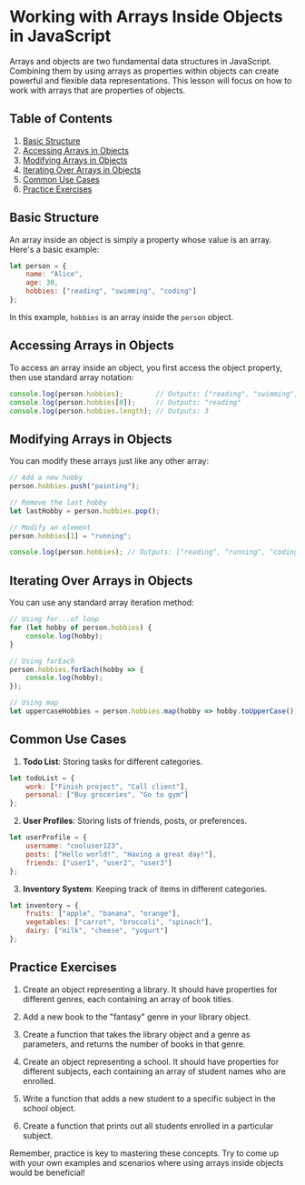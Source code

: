 # Working with Arrays Inside Objects in JavaScript

Arrays and objects are two fundamental data structures in JavaScript. Combining them by using arrays as properties within objects can create powerful and flexible data representations. This lesson will focus on how to work with arrays that are properties of objects.

## Table of Contents
1. [Basic Structure](#basic-structure)
2. [Accessing Arrays in Objects](#accessing-arrays-in-objects)
3. [Modifying Arrays in Objects](#modifying-arrays-in-objects)
4. [Iterating Over Arrays in Objects](#iterating-over-arrays-in-objects)
5. [Common Use Cases](#common-use-cases)
6. [Practice Exercises](#practice-exercises)

## Basic Structure

An array inside an object is simply a property whose value is an array. Here's a basic example:

```javascript
let person = {
    name: "Alice",
    age: 30,
    hobbies: ["reading", "swimming", "coding"]
};
```

In this example, `hobbies` is an array inside the `person` object.

## Accessing Arrays in Objects

To access an array inside an object, you first access the object property, then use standard array notation:

```javascript
console.log(person.hobbies);        // Outputs: ["reading", "swimming", "coding"]
console.log(person.hobbies[0]);     // Outputs: "reading"
console.log(person.hobbies.length); // Outputs: 3
```

## Modifying Arrays in Objects

You can modify these arrays just like any other array:

```javascript
// Add a new hobby
person.hobbies.push("painting");

// Remove the last hobby
let lastHobby = person.hobbies.pop();

// Modify an element
person.hobbies[1] = "running";

console.log(person.hobbies); // Outputs: ["reading", "running", "coding"]
```

## Iterating Over Arrays in Objects

You can use any standard array iteration method:

```javascript
// Using for...of loop
for (let hobby of person.hobbies) {
    console.log(hobby);
}

// Using forEach
person.hobbies.forEach(hobby => {
    console.log(hobby);
});

// Using map
let uppercaseHobbies = person.hobbies.map(hobby => hobby.toUpperCase());
```

## Common Use Cases

1. **Todo List**: Storing tasks for different categories.

```javascript
let todoList = {
    work: ["Finish project", "Call client"],
    personal: ["Buy groceries", "Go to gym"]
};
```

2. **User Profiles**: Storing lists of friends, posts, or preferences.

```javascript
let userProfile = {
    username: "cooluser123",
    posts: ["Hello world!", "Having a great day!"],
    friends: ["user1", "user2", "user3"]
};
```

3. **Inventory System**: Keeping track of items in different categories.

```javascript
let inventory = {
    fruits: ["apple", "banana", "orange"],
    vegetables: ["carrot", "broccoli", "spinach"],
    dairy: ["milk", "cheese", "yogurt"]
};
```

## Practice Exercises

1. Create an object representing a library. It should have properties for different genres, each containing an array of book titles.

2. Add a new book to the "fantasy" genre in your library object.

3. Create a function that takes the library object and a genre as parameters, and returns the number of books in that genre.

4. Create an object representing a school. It should have properties for different subjects, each containing an array of student names who are enrolled.

5. Write a function that adds a new student to a specific subject in the school object.

6. Create a function that prints out all students enrolled in a particular subject.

Remember, practice is key to mastering these concepts. Try to come up with your own examples and scenarios where using arrays inside objects would be beneficial!